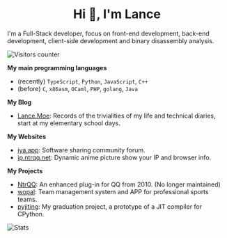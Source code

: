 <h1 align="center">Hi 👋, I'm Lance</h1>

I'm a Full-Stack developer, focus on front-end development, back-end development, client-side development and binary disassembly analysis.

![Visitors counter](https://count.ayaya.beauty/get/@LanceMoe?theme=asoul)    

**My main programming languages**

- (recently) `TypeScript`, `Python`, `JavaScript`, `C++`
- (before) `C`, `x86asm`, `OCaml`, `PHP`, `golang`, `Java`


**My Blog**

- [Lance.Moe](https://lance.moe/): Records of the trivialities of my life and technical diaries, start at my elementary school days.


**My Websites**

- [iya.app](https://iya.app/): Software sharing community forum.
- [ip.ntrqq.net](https://ip.ntrqq.net/): Dynamic anime picture show your IP and browser info.


**My Projects**

- [NtrQQ](https://github.com/NtrQQ/): An enhanced plug-in for QQ from 2010. (No longer maintained)
- [wopal](https://wopal.dev/): Team management system and APP for professional sports teams.
- [pyjiting](https://github.com/LanceMoe/pyjiting): My graduation project, a prototype of a JIT compiler for CPython.


![Stats](https://github-profile-trophy.vercel.app/?username=lancemoe)

